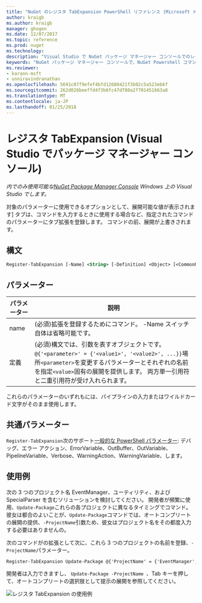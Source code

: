 ```yaml
---
title: "NuGet のレジスタ TabExpansion PowerShell リファレンス |Microsoft ドキュメント"
author: kraigb
ms.author: kraigb
manager: ghogen
ms.date: 12/07/2017
ms.topic: reference
ms.prod: nuget
ms.technology: 
description: "Visual Studio で NuGet パッケージ マネージャー コンソールでのレジスタ TabExpansion PowerShell コマンドのリファレンスです。"
keywords: "NuGet パッケージ マネージャー コンソールで、NuGet Powershell コマンドでは、NuGet Powershell リファレンス、レジスタ TabExpansion"
ms.reviewer:
- karann-msft
- unniravindranathan
ms.openlocfilehash: 5691c07f9efef4bfd12680421f3b02c5a523eb6f
ms.sourcegitcommit: 262d026beeffd4f3b6fc47d780a2f701451663a8
ms.translationtype: MT
ms.contentlocale: ja-JP
ms.lasthandoff: 01/25/2018
---
```

# <a name="register-tabexpansion-package-manager-console-in-visual-studio"></a>レジスタ TabExpansion (Visual Studio でパッケージ マネージャー コンソール)

*内でのみ使用可能な[NuGet Package Manager Console](Package-Manager-Console.md) Windows 上の Visual Studio でします。*

対象のパラメーターに使用できるオプションとして、展開可能な値が表示されます] タブは、コマンドを入力するときに使用する場合など、指定されたコマンドのパラメーターにタブ拡張を登録します。 コマンドの前、展開が上書きされます。

## <a name="syntax"></a>構文

```ps
Register-TabExpansion [-Name] <String> [-Definition] <Object> [<CommonParameters>]
```

## <a name="parameters"></a>パラメーター

| パラメーター | 説明 |
| --- | --- |
| name | (必須)拡張を登録するためにコマンド。 -Name スイッチ自体は省略可能です。 |
| 定義 | (必須)構文では、引数を表すオブジェクトです。`@{'<parameter>' = {'<value1>', '<value2>', ...}}`場所`<parameter>`を変更するパラメーターとそれぞれの名前を指定`<value>`固有の展開を提供します。 両方単一引用符と二重引用符が受け入れられます。 |

これらのパラメーターのいずれもには、パイプラインの入力またはワイルドカード文字がそのまま使用します。

## <a name="common-parameters"></a>共通パラメーター

`Register-TabExpansion`次のサポート[一般的な PowerShell パラメーター](http://go.microsoft.com/fwlink/?LinkID=113216): デバッグ、エラー アクション、ErrorVariable、OutBuffer、OutVariable、PipelineVariable、Verbose、WarningAction、WarningVariable、します。

## <a name="examples"></a>使用例

次の 3 つのプロジェクト名 EventManager、ユーティリティ、および SpecialParser を含むソリューションを検討してください。 開発者が頻繁に使用、`Update-Package`これらの各プロジェクトに異なるタイミングでコマンド。 彼女は都合のよいことが、`Update-Package`コマンドでは、オートコンプリートの展開の提供、`-ProjectName`引数ため、彼女はプロジェクト名をその都度入力する必要はありませんの。 

次のコマンドがの拡張として次に、これら 3 つのプロジェクトの名前を登録、`-ProjectName`パラメーター。

```ps
Register-TabExpansion Update-Package @{'ProjectName' = {'EventManager', 'Utilities', 'SpecialParser'}}    
```

開発者は入力できますし、 `Update-Package -ProjectName `、Tab キーを押して、オートコンプリートの選択肢として提示の展開を参照してください。

![レジスタ TabExpansion の使用例](media/Register-TabExpansion-Example.png)
